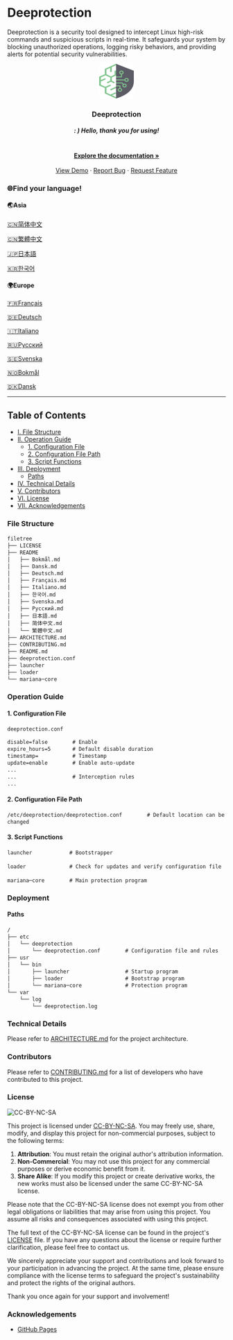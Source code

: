 # Deeprotection

Deeprotection is a security tool designed to intercept Linux high-risk commands and suspicious scripts in real-time. It safeguards your system by blocking unauthorized operations, logging risky behaviors, and providing alerts for potential security vulnerabilities.

<p align="center">
  <a href="https://github.com/Geekstrange/Deeprotection">
    <img src="images/logo.svg" alt="Logo" width="80" height="80">
  </a>
  <h3 align="center">Deeprotection</h3>
  <h5 align="center">: ) Hello, thank you for using!</h5>
  <p align="center">
    <br />
    <a href="https://github.com/Geekstrange/Deeprotection"><strong>Explore the documentation »</strong></a>
    <br />
    <br />
    <a href="https://github.com/Geekstrange/Deeprotection">View Demo</a>
    ·
    <a href="https://github.com/Geekstrange/Deeprotection/issues">Report Bug</a>
    ·
    <a href="https://github.com/Geekstrange/Deeprotection/issues">Request Feature</a>
  </p>

### 🌐Find your language!

#### 🌏Asia

[🇨🇳简体中文](https://github.com/Geekstrange/Deeprotection/blob/main/README/简体中文.md)

[🇨🇳繁體中文](https://github.com/Geekstrange/Deeprotection/blob/main/README/繁體中文.md)

[🇯🇵日本語](https://github.com/Geekstrange/Deeprotection/blob/main/README/日本語.md)

[🇰🇷한국어](https://github.com/Geekstrange/Deeprotection/blob/main/README/한국어.md)

#### 🌍Europe

[🇫🇷Français](https://github.com/Geekstrange/Deeprotection/blob/main/README/Français.md)

[🇩🇪Deutsch](https://github.com/Geekstrange/Deeprotection/blob/main/README/Deutsch.sh)

[🇮🇹Italiano](https://github.com/Geekstrange/Deeprotection/blob/main/README/Italiano.md)

[🇷🇺Русский](https://github.com/Geekstrange/Deeprotection/blob/main/README/Русский.md)

[🇸🇪Svenska](https://github.com/Geekstrange/Deeprotection/blob/main/README/Svenska.md)

[🇳🇴Bokmål](https://github.com/Geekstrange/Deeprotection/blob/main/README/Bokmål.md)

[🇩🇰Dansk](https://github.com/Geekstrange/Deeprotection/blob/main/README/Dansk.md)

---

## Table of Contents

- [I. File Structure](#file-structure)
- [II. Operation Guide](#operation-guide)
  - [1. Configuration File](#1-configuration-file)
  - [2. Configuration File Path](#2-configuration-file-path)
  - [3. Script Functions](#3-script-functions)
- [III. Deployment](#deployment)
  - [Paths](#paths)
- [IV. Technical Details](#technical-details)
- [V. Contributors](#contributors)
- [VI. License](#license)
- [VII. Acknowledgements](#acknowledgements)

### File Structure
```
filetree 
├── LICENSE
├── README
│   ├── Bokmål.md
│   ├── Dansk.md
│   ├── Deutsch.md
│   ├── Français.md
│   ├── Italiano.md
│   ├── 한국어.md
│   ├── Svenska.md
│   ├── Русский.md
│   ├── 日本語.md
│   ├── 简体中文.md
│   └── 繁體中文.md
├── ARCHITECTURE.md
├── CONTRIBUTING.md
├── README.md
├── deeprotection.conf
├── launcher
├── loader
└── mariana─core
```

### Operation Guide

#### 1. Configuration File

`deeprotection.conf`

```
disable=false        # Enable
expire_hours=5       # Default disable duration
timestamp=           # Timestamp
update=enable        # Enable auto-update
...
...                  # Interception rules
...
```

#### 2. Configuration File Path

```
/etc/deeprotection/deeprotection.conf        # Default location can be changed
```

#### 3. Script Functions

```
launcher            # Bootstrapper

loader              # Check for updates and verify configuration file

mariana─core        # Main protection program
```

### Deployment

#### Paths

```
/
├── etc
│   └── deeprotection
│       └── deeprotection.conf        # Configuration file and rules
├── usr
│   └── bin 
│       ├── launcher                  # Startup program
│       ├── loader                    # Bootstrap program
│       └── mariana─core              # Protection program
└── var
    └── log
        └── deeprotection.log
```

### Technical Details

Please refer to [ARCHITECTURE.md](https://github.com/Geekstrange/Deeprotection/ARCHITECTURE.md) for the project architecture.

### Contributors

Please refer to [CONTRIBUTING.md](https://github.com/Geekstrange/Deeprotection/CONTRIBUTING.md) for a list of developers who have contributed to this project.

### License

![CC-BY-NC-SA](https://mirrors.creativecommons.org/presskit/buttons/88x31/svg/by-nc-sa.svg)

This project is licensed under [CC-BY-NC-SA](https://creativecommons.org/licenses/by-nc-sa/4.0/). You may freely use, share, modify, and display this project for non-commercial purposes, subject to the following terms:

1. **Attribution**: You must retain the original author's attribution information.
2. **Non-Commercial**: You may not use this project for any commercial purposes or derive economic benefit from it.
3. **Share Alike**: If you modify this project or create derivative works, the new works must also be licensed under the same CC-BY-NC-SA license.

Please note that the CC-BY-NC-SA license does not exempt you from other legal obligations or liabilities that may arise from using this project. You assume all risks and consequences associated with using this project.

The full text of the CC-BY-NC-SA license can be found in the project's [LICENSE](https://github.com/Geekstrange/Deeprotection/LICENSE) file. If you have any questions about the license or require further clarification, please feel free to contact us.

We sincerely appreciate your support and contributions and look forward to your participation in advancing the project. At the same time, please ensure compliance with the license terms to safeguard the project's sustainability and protect the rights of the original authors.

Thank you once again for your support and involvement!

### Acknowledgements

- [GitHub Pages](https://pages.github.com)
